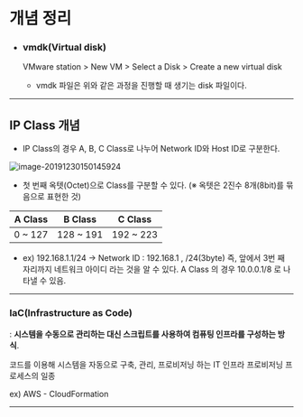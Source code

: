 # 개념 정리



- ### vmdk(Virtual disk) 
  
   VMware station > New VM > Select a Disk > Create a new virtual disk
  
  - vmdk 파일은 위와 같은 과정을 진행할 때 생기는 disk 파일이다.







---

## IP Class 개념

- IP Class의 경우 A, B, C Class로 나누어 Network ID와 Host ID로 구분한다.



![image-20191230150145924](https://user-images.githubusercontent.com/58682321/71606058-349afe00-2bb1-11ea-8437-5f2982a51888.png)



- 첫 번째 옥텟(Octet)으로 Class를 구분할 수 있다. (※ 옥텟은 2진수 8개(8bit)를 묶음으로 표현한 것)

| A Class |  B Class  |  C Class  |
| :-----: | :-------: | :-------: |
| 0 ~ 127 | 128 ~ 191 | 192 ~ 223 |



- ex) 192.168.1.1/24 ->  Network ID : 192.168.1 , /24(3byte) 즉, 앞에서 3번 째 자리까지 네트워크 아이디 라는 것을 알 수 있다. A Class 의 경우 10.0.0.1/8 로 나타낼 수 있음.



---



### IaC(Infrastructure as Code)

: **시스템을 수동으로 관리하는 대신 스크립트를 사용하여 컴퓨팅 인프라를 구성하는 방식**.

코드를 이용해 시스템을 자동으로 구축, 관리, 프로비저닝 하는 IT 인프라 프로비저닝 프로세스의 일종



ex) AWS - CloudFormation

---

